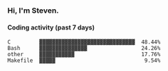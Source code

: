 ### Hi, I'm Steven.

#### Coding activity (past 7 days)
```
C         ▓▓▓▓▓▓▓▓▓▓▓▓▓▓▓▓▓▓▓▓▓▓▓▓▓▓▓▓▓▓  48.44%
Bash      ▓▓▓▓▓▓▓▓▓▓▓▓▓▓▓                 24.26%
other     ▓▓▓▓▓▓▓▓▓▓▓                     17.76%
Makefile  ▓▓▓▓▓                            9.54%
```

